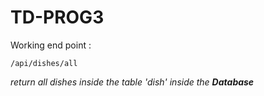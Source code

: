 # TD-PROG3

Working end point :

    /api/dishes/all

*return all dishes inside the table 'dish' inside the **Database***

    